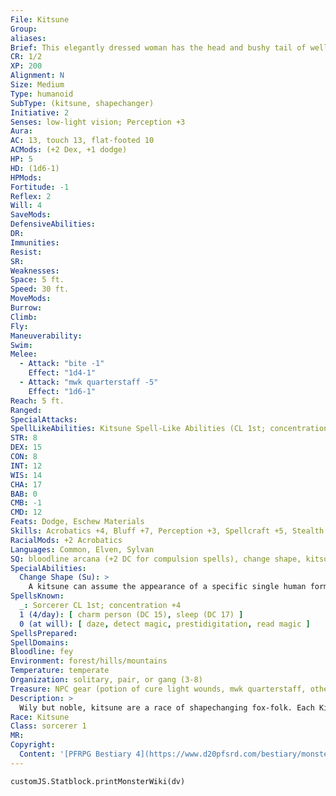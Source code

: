 ```yaml
---
File: Kitsune
Group: 
aliases: 
Brief: This elegantly dressed woman has the head and bushy tail of well-groomed fox.
CR: 1/2
XP: 200
Alignment: N
Size: Medium
Type: humanoid
SubType: (kitsune, shapechanger)
Initiative: 2
Senses: low-light vision; Perception +3
Aura: 
AC: 13, touch 13, flat-footed 10
ACMods: (+2 Dex, +1 dodge)
HP: 5
HD: (1d6-1)
HPMods: 
Fortitude: -1
Reflex: 2
Will: 4
SaveMods: 
DefensiveAbilities: 
DR: 
Immunities: 
Resist: 
SR: 
Weaknesses: 
Space: 5 ft.
Speed: 30 ft.
MoveMods: 
Burrow: 
Climb: 
Fly: 
Maneuverability: 
Swim: 
Melee: 
  - Attack: "bite -1"
    Effect: "1d4-1"
  - Attack: "mwk quarterstaff -5"
    Effect: "1d6-1"
Reach: 5 ft.
Ranged: 
SpecialAttacks: 
SpellLikeAbilities: Kitsune Spell-Like Abilities (CL 1st; concentration +4)  3/day-dancing lights   Bloodline Spell-Like Abilities (CL 1st; concentration +4)  6/day-laughing touch
STR: 8
DEX: 15
CON: 8
INT: 12
WIS: 14
CHA: 17
BAB: 0
CMB: -1
CMD: 12
Feats: Dodge, Eschew Materials
Skills: Acrobatics +4, Bluff +7, Perception +3, Spellcraft +5, Stealth +3
RacialMods: +2 Acrobatics
Languages: Common, Elven, Sylvan
SQ: bloodline arcana (+2 DC for compulsion spells), change shape, kitsune magic
SpecialAbilities:
  Change Shape (Su): >
    A kitsune can assume the appearance of a specific single human form of the same sex. The kitsune always takes this specific form when she uses this ability. A kitsune in human form cannot use her bite attack, but gains a +10 racial bonus on Disguise checks made to appear human. This ability otherwise functions as alter self, except that the kitsune does not adjust her ability scores.  Kitsune Magic (Ex/Sp) Kitsune add 1 to the DC of any saving throws of enchantment spells they cast. Kitsune with a Charisma score of 11 or higher gain the following spell-like ability: 3/day-dancing lights.
SpellsKnown:
  _: Sorcerer CL 1st; concentration +4
  1 (4/day): [ charm person (DC 15), sleep (DC 17) ]
  0 (at will): [ daze, detect magic, prestidigitation, read magic ]
SpellsPrepared: 
SpellDomains: 
Bloodline: fey
Environment: forest/hills/mountains
Temperature: temperate
Organization: solitary, pair, or gang (3-8)
Treasure: NPC gear (potion of cure light wounds, mwk quarterstaff, other treasure)
Description: >
  Wily but noble, kitsune are a race of shapechanging fox-folk. Each Kitsune has two shapes-a slender and attractive human form and its true form of an anthropomorphic fox. In either form, it displays physical grace and natural beauty. Most kitsune have ruddy, auburn fur and salient amber or pale blue eyes, though some are born with black, gray, or even white fur. White-furred kitsune are revered for their close connection to their spirit ancestors and typically raised as oracles. Quick-witted and nimble, kitsune delight in the creative arts, particularly riddles, storytelling, pranks, and tall tales, and have garnered a well-deserved reputation and duplicitous tricksters. They are a good-natured folk and greatly value friendship. When encountered outside human settlements, kitsune tend to live in small and remote villages run by elders of ancestral clans. In human settlements, kitsune usually remain in human form to avoid conf lict.  KITSUNE CHARACTERS Kitsune are defined by class levels-they do not possess racial Hit Dice. Kitsune have the following racial traits.  +2 Dexterity, +2 Charisma, -2 Strength: Kitsune are agile and companionable, but tend to be physically weak.  Medium: Kitsune are Medium creatures and have no bonuses or penalties due to their size.  Normal Speed: Kitsune have a base speed of 30 feet.  Low-Light Vision (Ex): Kitsune can see twice as far as humans in dim light.  Agile (Ex): Kitsune receive a +2 racial bonus on Acrobatics checks.  Change Shape (Su): See the stat block above.  Kitsune Magic (Ex/Sp): See the stat block above.  Natural Weapons (Ex): In her natural form, a kitsune has a bite attack that deals 1d4 points of damage.  Languages: Kitsune begin play speaking Common and Sylvan. Kitsune with high Intelligence scores can choose from the following: any human language, Aklo, Celestial, Elven, Gnome, and Tengu
Race: Kitsune
Class: sorcerer 1
MR: 
Copyright:
  Content: '[PFRPG Bestiary 4](https://www.d20pfsrd.com/bestiary/monster-listings/humanoids/kitsune/)'
---
```

```dataviewjs
customJS.Statblock.printMonsterWiki(dv)
```
